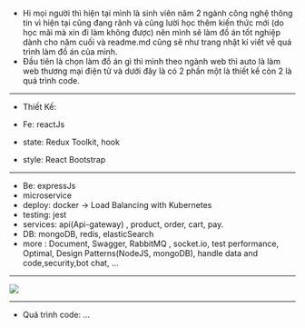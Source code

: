 + Hi mọi người thì hiện tại mình là sinh viên năm 2 ngành công nghệ thông tin vì hiện tại cũng đang rãnh và cũng lười học thêm kiến thức mới (do học mãi mà xin đi làm không được)
nên mình sẽ làm đồ án tốt nghiệp dành cho năm cuối và readme.md cũng sẽ như trang nhật kí viết về quá trình làm đồ án của mình.
+ Đầu tiên là chọn làm đồ án gì thì mình theo ngành web thì auto là làm web thương mại điện tử và dưới đây là có 2 phần một là thiết kế còn 2 là quá trình code.
----------------------------------------------------------------------------------
+ Thiết Kế:

+ Fe: reactJs
+ state: Redux Toolkit, hook
+ style: React Bootstrap
------------------------------------------------------------
+ Be: expressJs
+ microservice
+ deploy: docker -> Load Balancing with Kubernetes 
+ testing: jest
+ services: api(Api-gateway) , product, order, cart, pay.
+ DB: mongoDB, redis, elasticSearch
+ more : Document, Swagger, RabbitMQ , socket.io, test performance, Optimal, Design Patterns(NodeJS, mongoDB), handle data and code,security,bot chat, ...
----------------------------------------------------------------------------
![](degisn.png)







---------------------------------------
+ Quá trình code:
...
